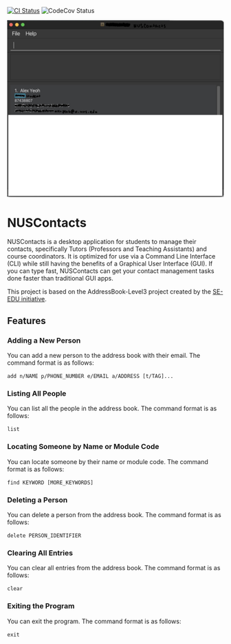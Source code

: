 [![CI Status](https://github.com/AY2324S2-CS2103T-T11-2/tp/workflows/Java%20CI/badge.svg)](https://github.com/AY2324S2-CS2103T-T11-2/tp/actions)
![CodeCov Status](https://codecov.io/gh/AY2324S2-CS2103T-T11-2/tp/branch/master/graph/badge.svg)

![Ui](docs/images/Ui.png)

# NUSContacts

NUSContacts is a desktop application for students to manage their contacts, specifically Tutors (Professors and Teaching Assistants) and course coordinators. It is optimized for use via a Command Line Interface (CLI) while still having the benefits of a Graphical User Interface (GUI). If you can type fast, NUSContacts can get your contact management tasks done faster than traditional GUI apps.

This project is based on the AddressBook-Level3 project created by the [SE-EDU initiative](https://se-education.org).

## Features

### Adding a New Person

You can add a new person to the address book with their email. The command format is as follows:

```
add n/NAME p/PHONE_NUMBER e/EMAIL a/ADDRESS [t/TAG]...
```

### Listing All People

You can list all the people in the address book. The command format is as follows:

```
list
```

### Locating Someone by Name or Module Code

You can locate someone by their name or module code. The command format is as follows:

```
find KEYWORD [MORE_KEYWORDS]
```

### Deleting a Person

You can delete a person from the address book. The command format is as follows:

```
delete PERSON_IDENTIFIER
```

### Clearing All Entries

You can clear all entries from the address book. The command format is as follows:

```
clear
```

### Exiting the Program

You can exit the program. The command format is as follows:

```
exit
```
